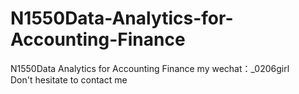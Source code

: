 # N1550Data-Analytics-for-Accounting-Finance
N1550Data Analytics for Accounting Finance my wechat：_0206girl Don't hesitate to contact me
